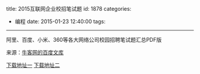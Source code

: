 title: 2015互联网企业校招笔试题
id: 1878
categories:
  - 编程
date: 2015-01-23 12:40:00
tags:
---

阿里、百度、小米、360等各大网络公司校园招聘笔试题汇总PDF版

来源：[牛客网的百度文库](http://wenku.baidu.com/org/view?org=nowcoder&tab=1&od=1&view=0&pay=0&cid=177)

[下载地址一](http://down.51cto.com/data/1977919)
[下载地址二](http://download.csdn.net/detail/wizardforcel/8390091)